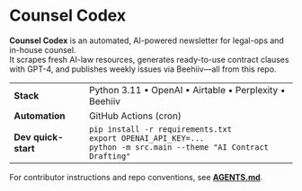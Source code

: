 # Counsel Codex

**Counsel Codex** is an automated, AI-powered newsletter for legal-ops and in-house counsel.  
It scrapes fresh AI-law resources, generates ready-to-use contract clauses with GPT-4, and publishes weekly issues via Beehiiv—all from this repo.

| | |
|---|---|
| **Stack** | Python 3.11 • OpenAI • Airtable • Perplexity • Beehiiv |
| **Automation** | GitHub Actions (cron) |
| **Dev quick-start** | `pip install -r requirements.txt`<br>`export OPENAI_API_KEY=...`<br>`python -m src.main --theme "AI Contract Drafting"` |

For contributor instructions and repo conventions, see **[AGENTS.md](./AGENTS.md)**.